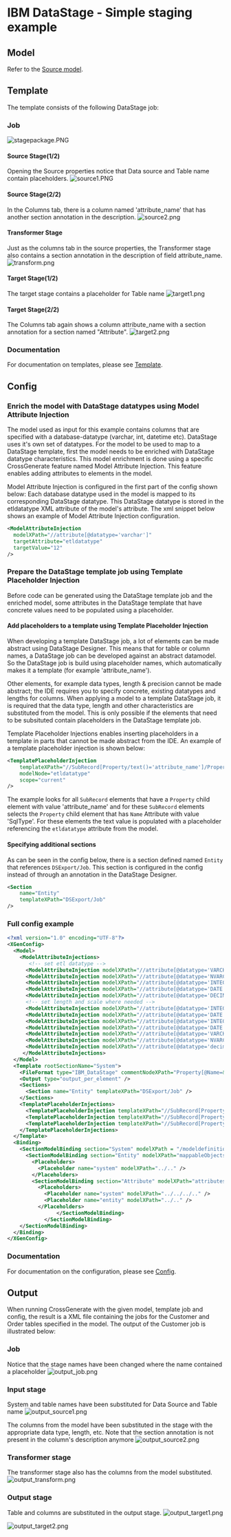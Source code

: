 # IBM DataStage - Simple staging example

## Model
Refer to the [Source model](../Model/Source_model).

## Template
The template consists of the following DataStage job:

### Job

![stagepackage.PNG](img/stagepackage-5bc8c52e-6486-4839-8f88-1905b74ae74c.PNG)

#### Source Stage(1/2)
Opening the Source properties notice that Data source and Table name contain placeholders.
![source1.PNG](img/source1.PNG)

#### Source Stage(2/2)
In the Columns tab, there is a column named 'attribute_name' that has another section annotation in the description.
![source2.png](img/source2.png)

#### Transformer Stage
Just as the columns tab in the source properties, the Transformer stage also contains a section annotation in the description of field attribute_name.
![transform.png](img/transform.png)

#### Target Stage(1/2)
The target stage contains a placeholder for Table name
![target1.png](img/target1.png)

#### Target Stage(2/2)
The Columns tab again shows a column attribute_name with a section annotation for a section named "Attribute".
![target2.png](img/target2.png)

### Documentation
For documentation on templates, please see [Template](../../Template).

## Config

### Enrich the model with DataStage datatypes using Model Attribute Injection
The model used as input for this example contains columns that are specified with a database-datatype (varchar, int, datetime etc).
DataStage uses it's own set of datatypes.
For the model to be used to map to a DataStage template, first the model needs to be enriched with DataStage datatype characteristics.
This model enrichment is done using a specific CrossGenerate feature named Model Attribute Injection.
This feature enables adding attributes to elements in the model.

Model Attribute Injection is configured in the first part of the config shown below: Each database datatype used in the model is mapped to its corresponding DataStage datatype.
This DataStage datatype is stored in the etldatatype XML attribute of the model's attribute.
The xml snippet below shows an example of Model Attribute Injection configuration.

```xml
<ModelAttributeInjection
  modelXPath="//attribute[@datatype='varchar']"
  targetAttribute="etldatatype"
  targetValue="12"
/>
```

### Prepare the DataStage template job using Template Placeholder Injection
Before code can be generated using the DataStage template job and the enriched model, some attributes in the DataStage template that have concrete values need to be populated using a placeholder.

#### Add placeholders to a template using Template Placeholder Injection
When developing a template DataStage job, a lot of elements can be made abstract using DataStage Designer.
This means that for table or column names, a DataStage job can be developed against an abstract datamodel.
So the DataStage job is build using placeholder names, which automatically makes it a template (for example 'attribute_name').

Other elements, for example data types, length & precision cannot be made abstract; the IDE requires you to specify concrete, existing datatypes and lengths for columns.
When applying a model to a template DataStage job, it is required that the data type, length and other characteristics are substituted from the model.
This is only possible if the elements that need to be subsituted contain placeholders in the DataStage template job.

Template Placeholder Injections enables inserting placeholders in a template in parts that cannot be made abstract from the IDE.
An example of a template placeholder injection is shown below:

```xml
<TemplatePlaceholderInjection 
    templateXPath="//SubRecord[Property/text()='attribute_name']/Property[@Name='SqlType']" 
    modelNode="etldatatype" 
    scope="current" 
/>
``` 

The example looks for all `SubRecord` elements that have a `Property` child element with value 'attribute_name' and for these `SubRecord` elements selects the `Property` child element that has `Name` Attribute with value 'SqlType'. For these elements the text value is populated with a placeholder referencing the `etldatatype` attribute from the model.

#### Specifying additional sections
As can be seen in the config below, there is a section defined named `Entity` that references `DSExport/Job`. This section is configured in the config instead of through an annotation in the DataStage Designer.

```xml
<Section 
    name="Entity" 
    templateXPath="DSExport/Job" 
/>
```

### Full config example
```xml
<?xml version="1.0" encoding="UTF-8"?>
<XGenConfig>
  <Model>    
    <ModelAttributeInjections>
       <!-- set etl datatype -->
      <ModelAttributeInjection modelXPath="//attribute[@datatype='VARCHAR']" targetAttribute="etldatatype" targetValue="12"/>
      <ModelAttributeInjection modelXPath="//attribute[@datatype='NVARCHAR']" targetAttribute="etldatatype" targetValue="-9"/>      
      <ModelAttributeInjection modelXPath="//attribute[@datatype='INTEGER']" targetAttribute="etldatatype" targetValue="4"/>
      <ModelAttributeInjection modelXPath="//attribute[@datatype='DATE']" targetAttribute="etldatatype" targetValue="9"/>
      <ModelAttributeInjection modelXPath="//attribute[@datatype='DECIMAL']" targetAttribute="etldatatype" targetValue="3"/>
      <!-- set length and scale where needed -->
      <ModelAttributeInjection modelXPath="//attribute[@datatype='INTEGER']" targetAttribute="length" targetValue="0"/>
      <ModelAttributeInjection modelXPath="//attribute[@datatype='DATE']" targetAttribute="length" targetValue="0"/>
      <ModelAttributeInjection modelXPath="//attribute[@datatype='INTEGER']" targetAttribute="scale" targetValue="0"/>
      <ModelAttributeInjection modelXPath="//attribute[@datatype='DATE']" targetAttribute="scale" targetValue="0"/>
      <ModelAttributeInjection modelXPath="//attribute[@datatype='VARCHAR']" targetAttribute="scale" targetValue="0"/>
      <ModelAttributeInjection modelXPath="//attribute[@datatype='NVARCHAR']" targetAttribute="scale" targetValue="0"/>
      <ModelAttributeInjection modelXPath="//attribute[@datatype='decimal']" targetAttribute="length" targetXPath="./@precision"/>      
     </ModelAttributeInjections>
  </Model>
  <Template rootSectionName="System">
    <FileFormat type="IBM_DataStage" commentNodeXPath="Property[@Name=&quot;Description&quot;]" currentAccessor="_" childAccessor="$" templateType="xml" singleLineCommentPrefix="--" multiLineCommentPrefix="/*" multiLineCommentSuffix="*/" annotationPrefix="@XGen" annotationArgsPrefix="(" annotationArgsSuffix=")" />
    <Output type="output_per_element" />
    <Sections>
      <Section name="Entity" templateXPath="DSExport/Job" />
    </Sections>
    <TemplatePlaceholderInjections>
      <TemplatePlaceholderInjection templateXPath="//SubRecord[Property/text()='attribute_name']/Property[@Name='SqlType']" modelNode="etldatatype" scope="current" />
      <TemplatePlaceholderInjection templateXPath="//SubRecord[Property/text()='attribute_name']/Property[@Name='Precision']" modelNode="length" scope="current" />
      <TemplatePlaceholderInjection templateXPath="//SubRecord[Property/text()='attribute_name']/Property[@Name='Scale']" modelNode="scale" scope="current" />
    </TemplatePlaceholderInjections>
  </Template>
  <Binding>
    <SectionModelBinding section="System" modelXPath = "/modeldefinition/system" placeholderName="system">
      <SectionModelBinding section="Entity" modelXPath="mappableObjects/entity" placeholderName="entity">
        <Placeholders>
          <Placeholder name="system" modelXPath="../.." />                 
        </Placeholders>
        <SectionModelBinding section="Attribute" modelXPath="attributes/attribute" placeholderName="attribute">
          <Placeholders>
            <Placeholder name="system" modelXPath="../../../.." />
            <Placeholder name="entity" modelXPath="../.." />                 
          </Placeholders>    
				</SectionModelBinding>        
			</SectionModelBinding>
    </SectionModelBinding>    
  </Binding>
</XGenConfig>
```

### Documentation
For documentation on the configuration, please see [Config](../../Config).

## Output

When running CrossGenerate with the given model, template job and config, the result is a XML file containing the jobs for the Customer and Order tables specified in the model. The output of the Customer job is illustrated below:

### Job
Notice that the stage names have been changed where the name contained a placeholder
![output_job.png](img/Output_Job.PNG)

### Input stage
System and table names have been substituted for Data Source and Table name
![output_source1.png](img/Output_Source1.PNG)

The columns from the model have been substituted in the stage with the appropriate data type, length, etc. Note that the section annotation is not present in the column's description anymore
![output_source2.png](img/Output_Source2.PNG)

### Transformer stage
The transformer stage also has the columns from the model substituted.
![output_transform.png](img/Output_Transform.PNG)

### Output stage
Table and columns are substituted in the output stage.
![output_target1.png](img/Output_Target1.PNG)

![output_target2.png](img/Output_Target2.PNG)


